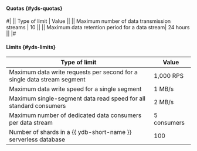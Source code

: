 #### Quotas {#yds-quotas}

#|
|| Type of limit | Value ||
|| Maximum number of data transmission streams | 10 ||
|| Maximum data retention period for a data stream| 24 hours ||
|#

#### Limits {#yds-limits}

Type of limit | Value
--- | ---
Maximum data write requests per second for a single data stream segment | 1,000 RPS
Maximum data write speed for a single segment | 1 MB/s
Maximum single-segment data read speed for all standard consumers | 2 MB/s
Maximum number of dedicated data consumers per data stream | 5 consumers
Number of shards in a {{ ydb-short-name }} serverless database | 100
